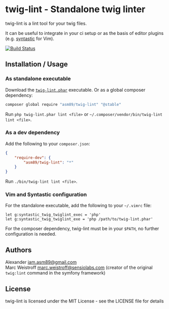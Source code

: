 twig-lint - Standalone twig linter
==================================

twig-lint is a lint tool for your twig files.

It can be useful to integrate in your ci setup or as the basis of editor plugins (e.g. [syntastic](https://github.com/scrooloose/syntastic) for Vim).

[![Build Status](https://secure.travis-ci.org/asm89/twig-lint.png?branch=master)](http://travis-ci.org/asm89/twig-lint)

Installation / Usage
--------------------

### As standalone executable

Download the [`twig-lint.phar`](https://asm89.github.io/d/twig-lint.phar) executable. Or as a global composer dependency:

```bash
composer global require "asm89/twig-lint" "@stable"
```

Run `php twig-lint.phar lint <file>` or `~/.composer/vendor/bin/twig-lint lint <file>`.

### As a dev dependency

Add the following to your `composer.json`:

```json
{
    "require-dev": {
        "asm89/twig-lint": "*"
    }
}
```

Run `./bin/twig-lint lint <file>`.

### Vim and Syntastic configuration

For the standalone executable, add the following to your `~/.vimrc` file:

```
let g:syntastic_twig_twiglint_exec = 'php'
let g:syntastic_twig_twiglint_exe = 'php /path/to/twig-lint.phar'
```

For the composer dependency, twig-lint must be in your `$PATH`, no further
configuration is needed.

Authors
-------

Alexander <iam.asm89@gmail.com><br />
Marc Weistroff <marc.weistroff@sensiolabs.com> (creator of the original `twig:lint` command in the symfony framework)

License
-------

twig-lint is licensed under the MIT License - see the LICENSE file for details
